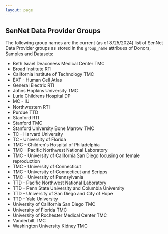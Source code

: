 ```yaml
---
layout: page
---
```


## SenNet Data Provider Groups
The following group names are the current (as of 8/25/2024) list of SenNet Data Provider groups as stored in the `group_name` attribues of Donors, Samples and Datasets:
  - Beth Israel Deaconess Medical Center TMC
  - Broad Institute RTI
  - California Institute of Technology TMC
  - EXT - Human Cell Atlas
  - General Electric RTI
  - Johns Hopkins University TMC
  - Lurie Childrens Hospital DP
  - MC - IU
  - Northwestern RTI
  - Purdue TTD
  - Stanford RTI
  - Stanford TMC
  - Stanford University Bone Marrow TMC
  - TC - Harvard University
  - TC - University of Florida
  - TMC - Children's Hospital of Philadelphia
  - TMC - Pacific Northwest National Laboratory
  - TMC - University of California San Diego focusing on female reproduction
  - TMC - University of Connecticut
  - TMC - University of Connecticut and Scripps
  - TMC - University of Pennsylvania
  - TTD - Pacific Northwest National Laboratory
  - TTD - Penn State University and Columbia University
  - TTD - University of San Diego and City of Hope
  - TTD - Yale University
  - University of California San Diego TMC
  - University of Florida TMC
  - University of Rochester Medical Center TMC
  - Vanderbilt TMC
  - Washington University Kidney TMC
